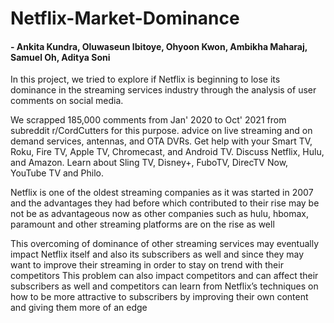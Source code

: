 # Netflix-Market-Dominance
#### - Ankita Kundra, Oluwaseun Ibitoye, Ohyoon Kwon, Ambikha Maharaj, Samuel Oh, Aditya Soni

In this project, we tried to explore if Netflix is beginning to lose its dominance in the streaming services industry through the analysis of user comments on social media.

We scrapped 185,000 comments from Jan' 2020 to Oct' 2021 from subreddit r/CordCutters for this purpose. advice on live streaming and on demand services, antennas, and OTA DVRs. Get help with your Smart TV, Roku, Fire TV, Apple TV, Chromecast, and Android TV. Discuss Netflix, Hulu, and Amazon. Learn about Sling TV, Disney+, FuboTV, DirecTV Now, YouTube TV and Philo.

Netflix is one of the oldest streaming companies as it was started in 2007 and the advantages they had before which contributed to their rise may be not be as advantageous now as other companies such as hulu, hbomax, paramount and other streaming platforms are on the rise as well

This overcoming of dominance of other streaming services may eventually impact Netflix itself and also its subscribers as well and since they may want to improve their streaming in order to stay on trend with their competitors
This problem can also impact competitors and can affect their subscribers as well and competitors can learn from Netflix’s techniques on how to be more attractive to subscribers by improving their own content and giving them more of an edge
